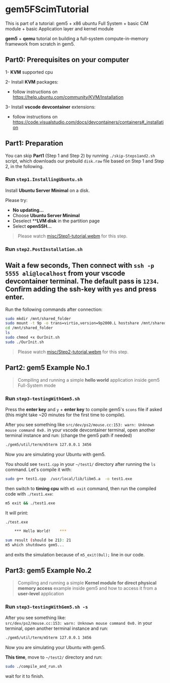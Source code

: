 # gem5FScimTutorial
This is part of a tutorial: gem5 + x86 ubuntu Full System + basic CiM module + basic Application layer and kernel module

**gem5** + **qemu** tutorial on building a full-system compute-in-memory framework from scratch in gem5.


## Part0: Prerequisites on your computer

1- **KVM** supported cpu

2- Install **KVM** packages:
- follow instructions on https://help.ubuntu.com/community/KVM/Installation

3- Install **vscode devcontainer** extensions:
- follow instructions on https://code.visualstudio.com/docs/devcontainers/containers#_installation

## Part1: Preparation

You can skip **Part1** (Step 1 and Step 2) by running `./skip-Steps1and2.sh` script,
which downloads our prebuild `disk.raw` file based on Step 1 and Step 2, in the following.

### Run `step1.InstallingUbuntu.sh`

Install **Ubuntu Server Minimal** on a disk.

Please try:
- **No updating...**
- Choose **Ubuntu Server Minimal**
- Deselect ****LVM disk** in the partition page
- Select **openSSH...**

> Please watch [misc/Step1-tutorial.webm](./misc/Step1-tutorial.webm) for this step.



### Run `step2.PostInstallation.sh`

Wait a few seconds,
Then connect with `ssh -p 5555 ali@localhost` from your vscode devcontainer terminal.
The default pass is `1234`. Confirm adding the ssh-key with `yes` and press enter.
---

Run the following commands after connection:
```sh
sudo mkdir /mnt/shared_folder
sudo mount -t 9p -o trans=virtio,version=9p2000.L hostshare /mnt/shared_folder
cd /mnt/shared_folder
ls
sudo chmod +x OurInit.sh
sudo ./OurInit.sh
```

> Please watch [misc/Step2-tutorial.webm](./misc/Step2-tutorial.webm) for this step.



## Part2: gem5 Example No.1
> Compiling and running a simple **hello world** application inside gem5 Full-System mode

### Run `step3-testingWithGem5.sh`

Press the **enter key** and `y` + **enter key** to compile gem5's `scons` file if asked (this might take ~20 minutes for the first time to compile).

After you see something like `src/dev/ps2/mouse.cc:153: warn: Unknown mouse command 0x0.`
in your vscode devcontainer terminal, open another terminal instance and run: (change the gem5 path if needed)

```sh
./gem5/util/term/m5term 127.0.0.1 3456
```
Now you are simulating your Ubuntu with gem5.

You should see `test1.cpp` in your `~/test1/` directory after running the `ls` command.
Let's compile it with:

```sh
sudo g++ test1.cpp  /usr/local/lib/libm5.a  -o test1.exe
```

then switch to **timing cpu** with `m5 exit` command, then
run the compiled code with `./test1.exe`:
```sh
m5 exit && ./test1.exe
```

It will print:
```sh
./test.exe 

	***	Hello World!	***

sum result (should be 21): 21
m5 which shutdowns gem5...
```
and exits the simulation because of `m5_exit(0ul);` line in our code.


## Part3: gem5 Example No.2
> Compiling and running a simple **Kernel module for direct physical memory access** example inside gem5 and how to access it from a **user-level** application

### Run `step3-testingWithGem5.sh -s`

After you see something like:  
`src/dev/ps2/mouse.cc:153: warn: Unknown mouse command 0x0.`
in your terminal, open another terminal instance and run:

```sh
./gem5/util/term/m5term 127.0.0.1 3456
```
Now you are simulating your Ubuntu with gem5.

**This time**, move to `~/test2/` directory and run:
```sh
sudo ./compile_and_run.sh
```
wait for it to finish.

